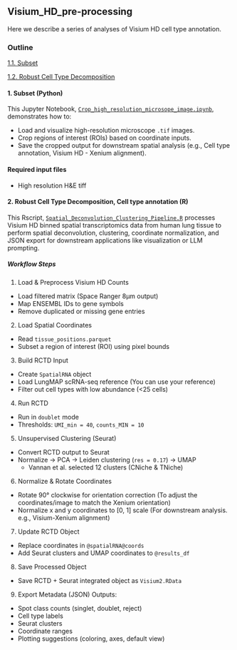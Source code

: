 ## Visium_HD_pre-processing
Here we describe a series of analyses of Visium HD cell type annotation.

### Outline
[1.1. Subset](#1-subset-python)

[1.2. Robust Cell Type Decomposition](#2-robust-cell-type-decomposition-cell-type-annotation-r)







#### 1. Subset (Python)
This Jupyter Notebook, [`Crop_high_resolution_microsope_image.ipynb`](./Visium_HD_Crop_high_resolution_microsope_image.ipynb), demonstrates how to:
- Load and visualize high-resolution microscope `.tif` images.
- Crop regions of interest (ROIs) based on coordinate inputs.
- Save the cropped output for downstream spatial analysis (e.g., Cell type annotation, Visium HD - Xenium alignment).

#### Required input files
- High resolution H&E tiff


#### 2. Robust Cell Type Decomposition, Cell type annotation (R)
This Rscript, [`Spatial_Deconvolution_Clustering_Pipeline.R`](./Tissue2_celltype_annotation.R) processes Visium HD binned spatial transcriptomics data from human lung tissue to perform spatial deconvolution, clustering, coordinate normalization, and JSON export for downstream applications like visualization or LLM prompting.

##### Workflow Steps
1. Load & Preprocess Visium HD Counts
- Load filtered matrix (Space Ranger 8µm output)
- Map ENSEMBL IDs to gene symbols
- Remove duplicated or missing gene entries

2. Load Spatial Coordinates
-  Read `tissue_positions.parquet`
-  Subset a region of interest (ROI) using pixel bounds

3. Build RCTD Input
- Create `SpatialRNA` object
- Load LungMAP scRNA-seq reference (You can use your reference)
- Filter out cell types with low abundance (<25 cells)

4. Run RCTD
- Run in `doublet` mode
- Thresholds: `UMI_min = 40`, `counts_MIN = 10`

5. Unsupervised Clustering (Seurat)
- Convert RCTD output to Seurat
- Normalize → PCA → Leiden clustering (`res = 0.17`) → UMAP
  * Vannan et al. selected 12 clusters (CNiche & TNiche)
    
6. Normalize & Rotate Coordinates
- Rotate 90° clockwise for orientation correction (To adjust the coordinates/image to match the Xenium orientation)
- Normalize x and y coordinates to [0, 1] scale (For downstream analysis. e.g., Visium-Xenium alignment)

7. Update RCTD Object
- Replace coordinates in `@spatialRNA@coords`
- Add Seurat clusters and UMAP coordinates to `@results_df`

8. Save Processed Object
- Save RCTD + Seurat integrated object as `Visium2.RData`

9. Export Metadata (JSON)
Outputs:
- Spot class counts (singlet, doublet, reject)
- Cell type labels
- Seurat clusters
- Coordinate ranges
- Plotting suggestions (coloring, axes, default view)


